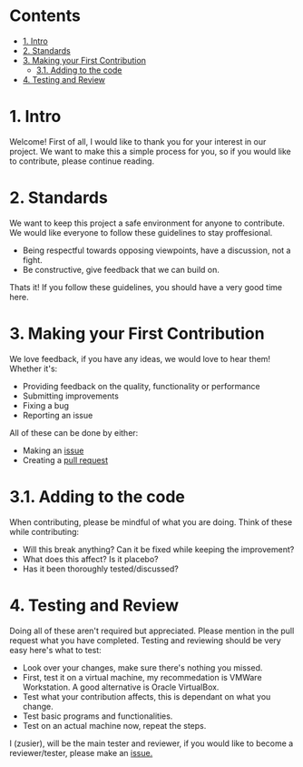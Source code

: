 # Contents

* [1. Intro](#1-intro)
* [2. Standards](#2-Standards)
* [3. Making your First Contribution](#3-Making-your-First-Contribution)
  * [3.1. Adding to the code](#31-Adding-to-the-code)
* [4. Testing and Review](#4-Testing-and-review)


# 1. Intro
Welcome! First of all, I would like to thank you for your interest in our project. We want to make this a simple process for you, so if you would like to contribute, please continue reading.

# 2. Standards
We want to keep this project a safe environment for anyone to contribute. We would like everyone to follow these guidelines to stay proffesional. 

- Being respectful towards opposing viewpoints, have a discussion, not a fight.
- Be constructive, give feedback that we can build on.

Thats it! If you follow these guidelines, you should have a very good time here.

# 3. Making your First Contribution
We love feedback, if you have any ideas, we would love to hear them! Whether it's:
- Providing feedback on the quality, functionality or performance
- Submitting improvements
- Fixing a bug
- Reporting an issue

All of these can be done by either:
- Making an [issue](https://github.com/Atlas-OS/Atlas/issues/new/choose)
- Creating a [pull request](https://github.com/Atlas-OS/Atlas/pulls)

# 3.1. Adding to the code
When contributing, please be mindful of what you are doing.
Think of these while contributing:
- Will this break anything? Can it be fixed while keeping the improvement?
- What does this affect? Is it placebo?
- Has it been thoroughly tested/discussed?

# 4. Testing and Review
Doing all of these aren't required but appreciated. Please mention in the pull request what you have completed.
Testing and reviewing should be very easy here's what to test:
- Look over your changes, make sure there's nothing you missed.
- First, test it on a virtual machine, my recommedation is VMWare Workstation. A good alternative is Oracle VirtualBox.
- Test what your contribution affects, this is dependant on what you change.
- Test basic programs and functionalities.
- Test on an actual machine now, repeat the steps.

I (zusier), will be the main tester and reviewer, if you would like to become a reviewer/tester, please make an [issue.](https://github.com/Atlas-OS/Atlas/issues/new/)

